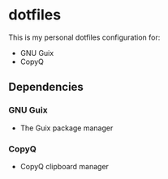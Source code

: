 # dotfiles

This is my personal dotfiles configuration for:

+ GNU Guix
+ CopyQ

## Dependencies

### GNU Guix

+ The Guix package manager

### CopyQ

+ CopyQ clipboard manager
